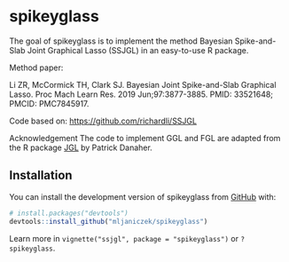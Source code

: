 
<!-- README.md is generated from README.Rmd. Please edit that file -->

# spikeyglass

<!-- badges: start -->
<!-- badges: end -->

The goal of spikeyglass is to implement the method Bayesian
Spike-and-Slab Joint Graphical Lasso (SSJGL) in an easy-to-use R
package.

Method paper:

Li ZR, McCormick TH, Clark SJ. Bayesian Joint Spike-and-Slab Graphical
Lasso. Proc Mach Learn Res. 2019 Jun;97:3877-3885. PMID: 33521648;
PMCID: PMC7845917.

Code based on: <https://github.com/richardli/SSJGL>

Acknowledgement The code to implement GGL and FGL are adapted from the R
package [JGL](https://cran.r-project.org/web/packages/JGL/index.html) by
Patrick Danaher.

## Installation

You can install the development version of spikeyglass from
[GitHub](https://github.com/) with:

``` r
# install.packages("devtools")
devtools::install_github("mljaniczek/spikeyglass")
```

Learn more in `vignette("ssjgl", package = "spikeyglass")` or
`?spikeyglass`.

